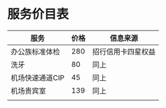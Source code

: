 # 服务价目表

| 服务            | 价格 | 信息来源           |
| --------------- | ---- | ------------------ |
| 办公族标准体检  | 280  | 招行信用卡四星权益 |
| 洗牙            | 80   | 同上               |
| 机场快速通道CIP | 45   | 同上               |
| 机场贵宾室      | 139  | 同上               |
|                 |      |                    |

